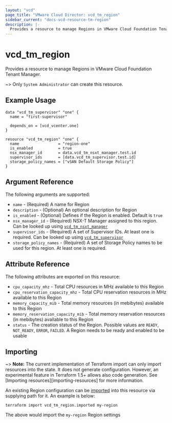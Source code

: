 ```yaml
---
layout: "vcd"
page_title: "VMware Cloud Director: vcd_tm_region"
sidebar_current: "docs-vcd-resource-tm-region"
description: |-
  Provides a resource to manage Regions in VMware Cloud Foundation Tenant Manager.
---
```


# vcd\_tm\_region

Provides a resource to manage Regions in VMware Cloud Foundation Tenant Manager.

~> Only `System Administrator` can create this resource.

## Example Usage

```hcl
data "vcd_tm_supervisor" "one" {
  name = "first-supervisor"

  depends_on = [vcd_vcenter.one]
}

resource "vcd_tm_region" "one" {
  name                 = "region-one"
  is_enabled           = true
  nsx_manager_id       = data.vcd_tm_nsxt_manager.test.id
  supervisor_ids       = [data.vcd_tm_supervisor.test.id]
  storage_policy_names = ["vSAN Default Storage Policy"]
}
```

## Argument Reference

The following arguments are supported:

* `name` - (Required) A name for Region
* `description` - (Optional) An optional description for Region
* `is_enabled` - (Optional) Defines if the Region is enabled. Default is `true`
* `nsx_manager_id` - (Required) NSX-T Manager assigned to this region. Can be looked up using
  [`vcd_tm_nsxt_manager`](/providers/vmware/vcd/latest/docs/data-sources/tm_nsxt_manager)
* `supervisor_ids` - (Required) A set of Supervisor IDs. At least one is required. Can be looked up
  using [`vcd_tm_supervisor`](/providers/vmware/vcd/latest/docs/data-sources/tm_supervisor)
* `storage_policy_names` - (Required) A set of Storage Policy names to be used for this region. At
  least one is required.

## Attribute Reference

The following attributes are exported on this resource:

* `cpu_capacity_mhz` - Total CPU resources in MHz available to this Region
* `cpu_reservation_capacity_mhz` - Total CPU reservation resources in MHz available to this Region
* `memory_capacity_mib` - Total memory resources (in mebibytes) available to this Region
* `memory_reservation_capacity_mib` - Total memory reservation resources (in mebibytes) available to this Region
* `status` - The creation status of the Region. Possible values are `READY`, `NOT_READY`, `ERROR`,
  `FAILED`. A Region needs to be ready and enabled to be usable

## Importing

~> **Note:** The current implementation of Terraform import can only import resources into the
state. It does not generate configuration. However, an experimental feature in Terraform 1.5+ allows
also code generation. See [Importing resources][importing-resources] for more information.

An existing Region configuration can be [imported][docs-import] into this resource via supplying
path for it. An example is below:

[docs-import]: https://www.terraform.io/docs/import/

```
terraform import vcd_tm_region.imported my-region
```

The above would import the `my-region` Region settings